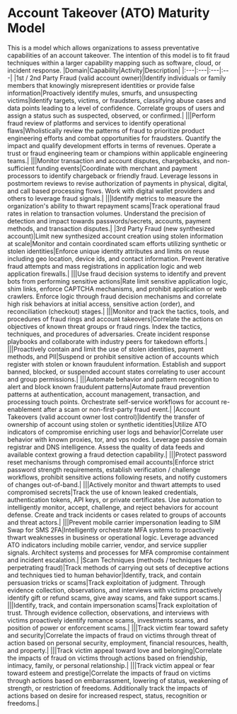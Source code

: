 # Account Takeover (ATO) Maturity Model
This is a model which allows organizations to assess preventative capabilities of an account takeover. The intention of this model is to fit fraud techniques within a larger capability mapping such as software, cloud, or incident response.
|Domain|Capability|Activity|Description|
|:---|:---|:---|:---|
|1st / 2nd Party Fraud (valid account owner)|Identify individuals or family members that knowingly misrepresent identities or provide false information|Proactively identify mules, smurfs, and unsuspecting victims|Identify targets, victims, or fraudsters, classifying abuse cases and data points leading to a level of confidence. Correlate groups of users and assign a status such as suspected, observed, or confirmed.|
|||Perform fraud review of platforms and services to identify operational flaws|Wholistically review the patterns of fraud to prioritize product engineering efforts and combat opportunities for fraudsters. Quantify the impact and qualify development efforts in terms of revenues. Operate a trust or fraud engineering team or champions within applicable engineering teams.|
|||Monitor transaction and account disputes, chargebacks, and non-sufficient funding events|Coordinate with merchant and payment processors to identify chargeback or friendly fraud. Leverage lessons in postmortem reviews to revise authorization of payments in physical, digital, and call based processing flows. Work with digital wallet providers and others to leverage fraud signals.|
|||Identify metrics to measure the organization's ability to thwart repayment scams|Track operational fraud rates in relation to transaction volumes. Understand the precision of detection and impact towards passwords/secrets, accounts, payment methods, and transaction disputes.|
|3rd Party Fraud (new synthesized account)|Limit new synthesized account creation using stolen information at scale|Monitor and contain coordinated scam efforts utilizing synthetic or stolen identities|Enforce unique identity attributes and limits on reuse including geo location, device ids, and contact information. Prevent iterative fraud attempts and mass registrations in application logic and web application firewalls.|
|||Use fraud decision systems to identify and prevent bots from performing sensitive actions|Rate limit sensitive application logic, shim links, enforce CAPTCHA mechanisms, and prohibit application or web crawlers. Enforce logic through fraud decision mechanisms and correlate high risk behaviors at initial access, sensitive action (order), and reconciliation (checkout) stages.|
|||Monitor and track the tactics, tools, and procedures of fraud rings and account takeovers|Correlate the actions on objectives of known threat groups or fraud rings. Index the tactics, techniques, and procedures of adversaries. Create incident response playbooks and collaborate with industry peers for takedown efforts.|
|||Proactively contain and limit the use of stolen identities, payment methods, and PII|Suspend or prohibit sensitive action of accounts which register with stolen or known fraudulent information. Establish and support banned, blocked, or suspended account states correlating to user account and group permissions.|
|||Automate behavior and pattern recognition to alert and block known fraudulent patterns|Automate fraud prevention patterns at authentication, account management, transaction, and processing touch points. Orchestrate self-service workflows for account re-enablement after a scam or non-first-party fraud event.|
|Account Takeovers (valid account owner lost control)|Identify the transfer of ownership of account using stolen or synthetic identities|Utilize ATO indicators of compromise enriching user logs and behavior|Correlate user behavior with known proxies, tor, and vps nodes. Leverage passive domain registrar and DNS intelligence. Assess the quality of data feeds and available context growing a fraud detection capability.|
|||Protect password reset mechanisms through compromised email accounts|Enforce strict password strength requirements, establish verification / challenge workflows, prohibit sensitive actions following resets, and notify customers of changes out-of-band.|
|||Actively monitor and thwart attempts to used compromised secrets|Track the use of known leaked credentials, authentication tokens, API keys, or private certificates. Use automation to intelligently monitor, accept, challenge, and reject behaviors for account defense. Create and track incidents or cases related to groups of accounts and threat actors.|
|||Prevent mobile carrier impersonation leading to SIM Swap for SMS 2FA|Intelligently orchestrate MFA systems to proactively thwart weaknesses in business or operational logic. Leverage advanced ATO indicators including mobile carrier, vendor, and service supplier signals. Architect systems and processes for MFA compromise containment and incident escalation.|
|Scam Techniques (methods / techniques for perpetrating fraud)|Track methods of carrying out sets of deceptive actions and techniques tied to human behavior|Identify, track, and contain persuasion tricks or scams|Track exploitation of judgment. Through evidence collection, observations, and interviews with victims proactively identify gift or refund scams, give away scams, and fake support scams.|
|||Identify, track, and contain impersonation scams|Track exploitation of trust. Through evidence collection, observations, and interviews with victims proactively identify romance scams, investments scams, and position of power or enforcement scams.|
|||Track victim fear toward safety and security|Correlate the impacts of fraud on victims through threat of action based on personal security, employment, financial resources, health, and property.|
|||Track victim appeal toward love and belonging|Correlate the impacts of fraud on victims through actions based on friendship, intimacy, family, or personal relationship.|
|||Track victim appeal or fear toward esteem and prestige|Correlate the impacts of fraud on victims through actions based on embarrassment, lowering of status, weakening of strength, or restriction of freedoms. Additionally track the impacts of actions based on desire for increased respect, status, recognition or freedoms.|